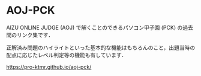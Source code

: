 # AOJ-PCK

AIZU ONLINE JUDGE (AOJ) で解くことのできるパソコン甲子園 (PCK) の過去問のリンク集です．

正解済み問題のハイライトといった基本的な機能はもちろんのこと，出題当時の配点に応じたレベル判定等の機能も有しています．

https://pro-ktmr.github.io/aoj-pck/

